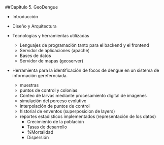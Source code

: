 ##Capítulo 5. GeoDengue
* Introducción
* Diseño y Arquitectura
* Tecnologías y herramientas utilizadas
   * Lenguajes de programación tanto para el backend y el frontend
   * Servidor de aplicaciones (apache)
   * Bases de datos
   * Servidor de mapas (geoserver)

* Herramienta para la identificación de focos de dengue en un sistema de información gerefernciada.
    * muestras
    * puntos de control y colonias
    * Conteo de larvas mediante procesamiento digital de imágenes
    * simulación del porceso evolutivo
    * interpolación de puntos de control
    * historial de enventos (superposicion de layers)
    * reportes estadisticos implementados (representación de los datos)
       + Crecimiento de la población
       + Tasas de desarrollo
       + %Mortalidad
       + Dispersión
